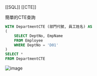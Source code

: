 [[SQL]] [[CTE]]

簡單的CTE查詢

```SQL
WITH DepartmentCTE (部門代號, 員工姓名) AS
(
	SELECT DeptNo, EmpName
	FROM Employee
	WHERE DeptNo = 'D01'
)
SELECT *
FROM DepartmentCTE
```

![image](https://hackmd.io/_uploads/BktO0I4WJl.png)